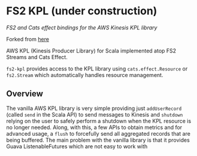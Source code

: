 # FS2 KPL (under construction)

_FS2 and Cats effect bindings for the AWS Kinesis KPL library_

Forked from [here](https://github.com/StreetContxt/kpl-scala)

AWS KPL (Kinesis Producer Library) for Scala implemented atop FS2 Streams and Cats Effect. 

`fs2-kpl` provides access to the KPL library using `cats.effect.Resource` or `fs2.Stream` which 
automatically handles resource management. 

## Overview 

The vanilla AWS KPL library is very simple providing just `addUserRecord` (called `send` in the Scala API) to send 
messages to Kinesis and `shutdown` relying on the user to safely perform a shutdown when the KPL resource is no longer 
needed. Along, with this, a few APIs to obtain metrics and for advanced usage, a `flush` to forcefully send all 
aggregated records that are being buffered. The main problem with the vanilla library is that it provides Guava 
ListenableFutures which are not easy to work with 